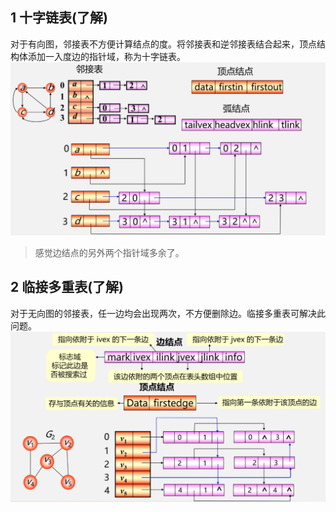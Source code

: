 ## 1 十字链表(了解)
对于有向图，邻接表不方便计算结点的度。将邻接表和逆邻接表结合起来，顶点结构体添加一入度边的指针域，称为十字链表。  
![](./images/十字链表示例.png)

>感觉边结点的另外两个指针域多余了。

## 2 临接多重表(了解)
对于无向图的邻接表，任一边均会出现两次，不方便删除边。临接多重表可解决此问题。  
![](./images/临接多重表示例.png)
